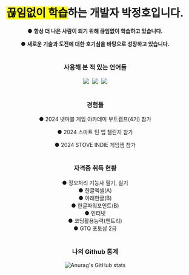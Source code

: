 <div align='center'>
  
# <mark>끊임없이 학습</mark>하는 개발자 박정호입니다.

● **항상 더 나은 사람이 되기 위해 끊임없이 학습하고 있습니다.**

● **새로운 기술과 도전에 대한 호기심을 바탕으로 성장하고 있습니다.**

#

### **사용해 본 적 있는 언어들**
<p><img src="https://img.shields.io/badge/C-black.svg?style=flat&logo=C&logoColor=white">&nbsp;&nbsp;<img src="https://img.shields.io/badge/CSharp-gray.svg?style=flat&logo=c#">&nbsp;&nbsp;<img src="https://img.shields.io/badge/C++-239DFF.svg?style=flat&logo=c%2B%2B&logoColor=00599C"></p>

#

### **경험들**
<p>
● 2024 넷마블 게임 아카데미 
부트캠프(4기) 참가
  
● 2024 스마트 틴 앱 챌린지 참가

● 2024 STOVE INDIE 게임잼 참가
</p>

#

### **자격증 취득 현황**

● 정보처리 기능사 필기, 실기<br>
● 한글엑셀(A)<br>
● 아래한글(B)<br>
● 한글파워포인트(B)<br>
● 인터넷<br>
● 코딩활용능력(엔트리)<br>
● GTQ 포토샵 2급<br>

#

### **나의 Github 통계**

![Anurag's GitHub stats](https://github-readme-stats-sigma-five.vercel.app/api?username=Parkjung2016&show_icons=true&theme=radical)
</div>

